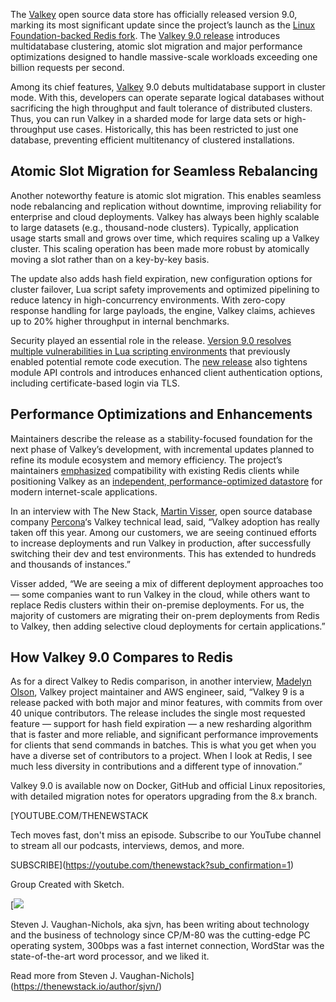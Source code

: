 The [Valkey](https://valkey.io/) open source data store has officially released version 9.0, marking its most significant update since the project’s launch as the [Linux Foundation-backed Redis fork](https://thenewstack.io/linux-foundation-forks-the-open-source-redis-as-valkey/). The [Valkey 9.0 release](https://valkey.io/blog/introducing-valkey-9/) introduces multidatabase clustering, atomic slot migration and major performance optimizations designed to handle massive-scale workloads exceeding one billion requests per second.

Among its chief features, [Valkey](https://thenewstack.io/valkey-a-redis-fork-with-a-future/ "Valkey") 9.0 debuts multidatabase support in cluster mode. With this, developers can operate separate logical databases without sacrificing the high throughput and fault tolerance of distributed clusters. Thus, you can run Valkey in a sharded mode for large data sets or high-throughput use cases. Historically, this has been restricted to just one database, preventing efficient multitenancy of clustered installations.

## Atomic Slot Migration for Seamless Rebalancing

Another noteworthy feature is atomic slot migration. This enables seamless node rebalancing and replication without downtime, improving reliability for enterprise and cloud deployments. Valkey has always been highly scalable to large datasets (e.g., thousand-node clusters). Typically, application usage starts small and grows over time, which requires scaling up a Valkey cluster. This scaling operation has been made more robust by atomically moving a slot rather than on a key-by-key basis.

The update also adds hash field expiration, new configuration options for cluster failover, Lua script safety improvements and optimized pipelining to reduce latency in high-concurrency environments. With zero-copy response handling for large payloads, the engine, Valkey claims, achieves up to 20% higher throughput in internal benchmarks.

Security played an essential role in the release. [Version 9.0 resolves multiple vulnerabilities in Lua scripting environments](https://github.com/valkey-io/valkey/releases) that previously enabled potential remote code execution. The [new release](https://github.com/valkey-io/valkey/releases) also tightens module API controls and introduces enhanced client authentication options, including certificate-based login via TLS.

## Performance Optimizations and Enhancements​

Maintainers describe the release as a stability-focused foundation for the next phase of Valkey’s development, with incremental updates planned to refine its module ecosystem and memory efficiency. The project’s maintainers [emphasized](https://thenewstack.io/valkey-will-not-just-be-a-redis-retread/) compatibility with existing Redis clients while positioning Valkey as an [independent, performance-optimized datastore](https://thenewstack.io/valkey-is-a-different-kind-of-fork/) for modern internet-scale applications.

In an interview with The New Stack, [Martin Visser](https://www.linkedin.com/in/martinrvisser/), open source database company [Percona](https://www.percona.com/?utm_content=inline+mention)‘s Valkey technical lead, said, “Valkey adoption has really taken off this year. Among our customers, we are seeing continued efforts to increase deployments and run Valkey in production, after successfully switching their dev and test environments. This has extended to hundreds and thousands of instances.”

Visser added, “We are seeing a mix of different deployment approaches too — some companies want to run Valkey in the cloud, while others want to replace Redis clusters within their on-premise deployments. For us, the majority of customers are migrating their on-prem deployments from Redis to Valkey, then adding selective cloud deployments for certain applications.”

## How Valkey 9.0 Compares to Redis

As for a direct Valkey to Redis comparison, in another interview, [Madelyn Olson](https://www.linkedin.com/in/madelyn-olson-valkey), Valkey project maintainer and AWS engineer, said, “Valkey 9 is a release packed with both major and minor features, with commits from over 40 unique contributors. The release includes the single most requested feature — support for hash field expiration — a new resharding algorithm that is faster and more reliable, and significant performance improvements for clients that send commands in batches. This is what you get when you have a diverse set of contributors to a project. When I look at Redis, I see much less diversity in contributions and a different type of innovation.”

Valkey 9.0 is available now on Docker, GitHub and official Linux repositories, with detailed migration notes for operators upgrading from the 8.x branch.

[YOUTUBE.COM/THENEWSTACK

Tech moves fast, don't miss an episode. Subscribe to our YouTube
channel to stream all our podcasts, interviews, demos, and more.

SUBSCRIBE](https://youtube.com/thenewstack?sub_confirmation=1)

Group
Created with Sketch.

[![](https://cdn.thenewstack.io/media/2023/03/cee63948-cropped-8a0b5c52-steven-vaughan-nichols.jpg)

Steven J. Vaughan-Nichols, aka sjvn, has been writing about technology and the business of technology since CP/M-80 was the cutting-edge PC operating system, 300bps was a fast internet connection, WordStar was the state-of-the-art word processor, and we liked it.

Read more from Steven J. Vaughan-Nichols](https://thenewstack.io/author/sjvn/)